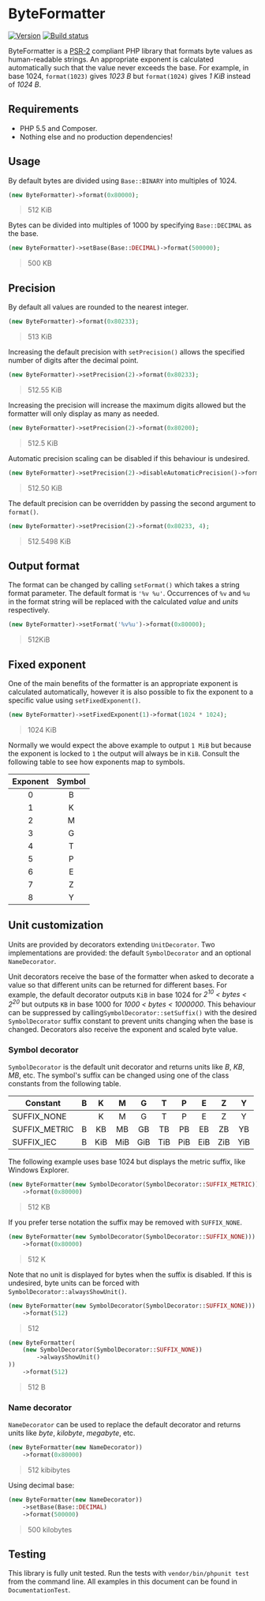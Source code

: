 ByteFormatter
=============

[![Version][Version image]][Releases]
[![Build status][Build image]][Build]

ByteFormatter is a [PSR-2](http://www.php-fig.org/psr/psr-2/) compliant PHP library that formats byte values as
human-readable strings. An appropriate exponent is calculated automatically such that the value never exceeds the base.
For example, in base 1024, `format(1023)` gives *1023 B* but `format(1024)` gives *1 KiB* instead of *1024 B*.

Requirements
------------

- PHP 5.5 and Composer.
- Nothing else and no production dependencies!

Usage
-----

By default bytes are divided using `Base::BINARY` into multiples of 1024.

```php
(new ByteFormatter)->format(0x80000);
```
> 512 KiB

Bytes can be divided into multiples of 1000 by specifying `Base::DECIMAL` as the base.

```php
(new ByteFormatter)->setBase(Base::DECIMAL)->format(500000);
```
> 500 KB

Precision
---------

By default all values are rounded to the nearest integer.

```php
(new ByteFormatter)->format(0x80233);
```
> 513 KiB

Increasing the default precision with `setPrecision()` allows the specified number of digits after the decimal point.

```php
(new ByteFormatter)->setPrecision(2)->format(0x80233);
```
> 512.55 KiB

Increasing the precision will increase the maximum digits allowed but the formatter will only display as many as
needed.

```php
(new ByteFormatter)->setPrecision(2)->format(0x80200);
```
> 512.5 KiB

Automatic precision scaling can be disabled if this behaviour is undesired.

```php
(new ByteFormatter)->setPrecision(2)->disableAutomaticPrecision()->format(0x80200);
```
> 512.50 KiB

The default precision can be overridden by passing the second argument to `format()`.

```php
(new ByteFormatter)->setPrecision(2)->format(0x80233, 4);
```
> 512.5498 KiB

Output format
-------------

The format can be changed by calling `setFormat()` which takes a string format parameter. The default format is
`'%v %u'`. Occurrences of `%v` and `%u` in the format string will be replaced with the calculated *value* and *units*
respectively.

```php
(new ByteFormatter)->setFormat('%v%u')->format(0x80000);
```
> 512KiB

Fixed exponent
--------------

One of the main benefits of the formatter is an appropriate exponent is calculated automatically, however it is also
possible to fix the exponent to a specific value using `setFixedExponent()`.

```php
(new ByteFormatter)->setFixedExponent(1)->format(1024 * 1024);
```
> 1024 KiB

Normally we would expect the above example to output `1 MiB` but because the exponent is locked to `1` the output will
always be in `KiB`. Consult the following table to see how exponents map to symbols.

| Exponent | Symbol |
|:--------:|:------:|
|    0     |    B   |
|    1     |    K   |
|    2     |    M   |
|    3     |    G   |
|    4     |    T   |
|    5     |    P   |
|    6     |    E   |
|    7     |    Z   |
|    8     |    Y   |

Unit customization
------------------

Units are provided by decorators extending `UnitDecorator`. Two implementations are provided: the default
`SymbolDecorator` and an optional `NameDecorator`.

Unit decorators receive the base of the formatter when asked to decorate a value so that different units can be
returned for different bases. For example, the default decorator outputs `KiB` in base 1024 for
*2<sup>10</sup> < bytes < 2<sup>20</sup>* but outputs `KB` in base 1000 for *1000 < bytes < 1000000*. This behaviour
can be suppressed by calling`SymbolDecorator::setSuffix()` with the desired `SymbolDecorator` suffix constant to
prevent units changing when the base is changed. Decorators also receive the exponent and scaled byte value.

### Symbol decorator

`SymbolDecorator` is the default unit decorator and returns units like *B*, *KB*, *MB*, etc. The symbol's suffix can be
changed using one of the class constants from the following table.

| Constant      | B |  K  |  M  |  G  |  T  |  P  |  E  |  Z  |  Y  |
|---------------|:-:|:---:|:---:|:---:|:---:|:---:|:---:|:---:|:---:|
| SUFFIX_NONE   |   |  K  |  M  |  G  |  T  |  P  |  E  |  Z  |  Y  |
| SUFFIX_METRIC | B |  KB |  MB |  GB |  TB |  PB |  EB |  ZB |  YB |
| SUFFIX_IEC    | B | KiB | MiB | GiB | TiB | PiB | EiB | ZiB | YiB |

The following example uses base 1024 but displays the metric suffix, like Windows Explorer.

```php
(new ByteFormatter(new SymbolDecorator(SymbolDecorator::SUFFIX_METRIC)))
    ->format(0x80000)
```
> 512 KB

If you prefer terse notation the suffix may be removed with `SUFFIX_NONE`.

```php
(new ByteFormatter(new SymbolDecorator(SymbolDecorator::SUFFIX_NONE)))
    ->format(0x80000)
```
> 512 K

Note that no unit is displayed for bytes when the suffix is disabled. If this is undesired, byte units can be forced
with `SymbolDecorator::alwaysShowUnit()`.

```php
(new ByteFormatter(new SymbolDecorator(SymbolDecorator::SUFFIX_NONE)))
    ->format(512)
```
> 512

```php
(new ByteFormatter(
    (new SymbolDecorator(SymbolDecorator::SUFFIX_NONE))
        ->alwaysShowUnit()
))
    ->format(512)
```
> 512 B

### Name decorator

`NameDecorator` can be used to replace the default decorator and returns units like *byte*, *kilobyte*, *megabyte*,
etc.

```php
(new ByteFormatter(new NameDecorator))
    ->format(0x80000)
```
> 512 kibibytes

Using decimal base:

```php
(new ByteFormatter(new NameDecorator))
    ->setBase(Base::DECIMAL)
    ->format(500000)
```
> 500 kilobytes

Testing
-------

This library is fully unit tested. Run the tests with `vendor/bin/phpunit test` from the command line. All examples
in this document can be found in `DocumentationTest`.

  [Releases]: https://github.com/ScriptFUSION/ByteFormatter/releases
  [Version image]: http://img.shields.io/github/tag/ScriptFUSION/ByteFormatter.svg "Latest version"
  [Build]: http://travis-ci.org/ScriptFUSION/ByteFormatter
  [Build image]: http://img.shields.io/travis/ScriptFUSION/ByteFormatter.svg "Build status"
